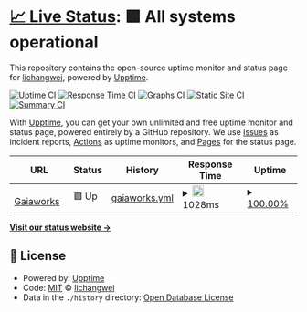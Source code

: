 # [📈 Live Status](https://lichangwei.github.io/upptime): <!--live status--> **🟩 All systems operational**

This repository contains the open-source uptime monitor and status page for [lichangwei](https://lichangwei.github.io/), powered by [Upptime](https://github.com/upptime/upptime).

[![Uptime CI](https://github.com/lichangwei/upptime/workflows/Uptime%20CI/badge.svg)](https://github.com/lichangwei/upptime/actions?query=workflow%3A%22Uptime+CI%22)
[![Response Time CI](https://github.com/lichangwei/upptime/workflows/Response%20Time%20CI/badge.svg)](https://github.com/lichangwei/upptime/actions?query=workflow%3A%22Response+Time+CI%22)
[![Graphs CI](https://github.com/lichangwei/upptime/workflows/Graphs%20CI/badge.svg)](https://github.com/lichangwei/upptime/actions?query=workflow%3A%22Graphs+CI%22)
[![Static Site CI](https://github.com/lichangwei/upptime/workflows/Static%20Site%20CI/badge.svg)](https://github.com/lichangwei/upptime/actions?query=workflow%3A%22Static+Site+CI%22)
[![Summary CI](https://github.com/lichangwei/upptime/workflows/Summary%20CI/badge.svg)](https://github.com/lichangwei/upptime/actions?query=workflow%3A%22Summary+CI%22)

With [Upptime](https://upptime.js.org), you can get your own unlimited and free uptime monitor and status page, powered entirely by a GitHub repository. We use [Issues](https://github.com/lichangwei/upptime/issues) as incident reports, [Actions](https://github.com/lichangwei/upptime/actions) as uptime monitors, and [Pages](https://lichangwei.github.io/upptime) for the status page.

<!--start: status pages-->
<!-- This summary is generated by Upptime (https://github.com/upptime/upptime) -->
<!-- Do not edit this manually, your changes will be overwritten -->
<!-- prettier-ignore -->
| URL | Status | History | Response Time | Uptime |
| --- | ------ | ------- | ------------- | ------ |
| <img alt="" src="https://icons.duckduckgo.com/ip3/www.gaiaworks.cn.ico" height="13"> [Gaiaworks](https://www.gaiaworks.cn) | 🟩 Up | [gaiaworks.yml](https://github.com/lichangwei/uptime/commits/HEAD/history/gaiaworks.yml) | <details><summary><img alt="Response time graph" src="./graphs/gaiaworks/response-time-week.png" height="20"> 1028ms</summary><br><a href="https://lichangwei.github.io/upptime/history/gaiaworks"><img alt="Response time 1046" src="https://img.shields.io/endpoint?url=https%3A%2F%2Fraw.githubusercontent.com%2Flichangwei%2Fuptime%2FHEAD%2Fapi%2Fgaiaworks%2Fresponse-time.json"></a><br><a href="https://lichangwei.github.io/upptime/history/gaiaworks"><img alt="24-hour response time 955" src="https://img.shields.io/endpoint?url=https%3A%2F%2Fraw.githubusercontent.com%2Flichangwei%2Fuptime%2FHEAD%2Fapi%2Fgaiaworks%2Fresponse-time-day.json"></a><br><a href="https://lichangwei.github.io/upptime/history/gaiaworks"><img alt="7-day response time 1028" src="https://img.shields.io/endpoint?url=https%3A%2F%2Fraw.githubusercontent.com%2Flichangwei%2Fuptime%2FHEAD%2Fapi%2Fgaiaworks%2Fresponse-time-week.json"></a><br><a href="https://lichangwei.github.io/upptime/history/gaiaworks"><img alt="30-day response time 1111" src="https://img.shields.io/endpoint?url=https%3A%2F%2Fraw.githubusercontent.com%2Flichangwei%2Fuptime%2FHEAD%2Fapi%2Fgaiaworks%2Fresponse-time-month.json"></a><br><a href="https://lichangwei.github.io/upptime/history/gaiaworks"><img alt="1-year response time 1046" src="https://img.shields.io/endpoint?url=https%3A%2F%2Fraw.githubusercontent.com%2Flichangwei%2Fuptime%2FHEAD%2Fapi%2Fgaiaworks%2Fresponse-time-year.json"></a></details> | <details><summary><a href="https://lichangwei.github.io/upptime/history/gaiaworks">100.00%</a></summary><a href="https://lichangwei.github.io/upptime/history/gaiaworks"><img alt="All-time uptime 99.99%" src="https://img.shields.io/endpoint?url=https%3A%2F%2Fraw.githubusercontent.com%2Flichangwei%2Fuptime%2FHEAD%2Fapi%2Fgaiaworks%2Fuptime.json"></a><br><a href="https://lichangwei.github.io/upptime/history/gaiaworks"><img alt="24-hour uptime 100.00%" src="https://img.shields.io/endpoint?url=https%3A%2F%2Fraw.githubusercontent.com%2Flichangwei%2Fuptime%2FHEAD%2Fapi%2Fgaiaworks%2Fuptime-day.json"></a><br><a href="https://lichangwei.github.io/upptime/history/gaiaworks"><img alt="7-day uptime 100.00%" src="https://img.shields.io/endpoint?url=https%3A%2F%2Fraw.githubusercontent.com%2Flichangwei%2Fuptime%2FHEAD%2Fapi%2Fgaiaworks%2Fuptime-week.json"></a><br><a href="https://lichangwei.github.io/upptime/history/gaiaworks"><img alt="30-day uptime 100.00%" src="https://img.shields.io/endpoint?url=https%3A%2F%2Fraw.githubusercontent.com%2Flichangwei%2Fuptime%2FHEAD%2Fapi%2Fgaiaworks%2Fuptime-month.json"></a><br><a href="https://lichangwei.github.io/upptime/history/gaiaworks"><img alt="1-year uptime 99.99%" src="https://img.shields.io/endpoint?url=https%3A%2F%2Fraw.githubusercontent.com%2Flichangwei%2Fuptime%2FHEAD%2Fapi%2Fgaiaworks%2Fuptime-year.json"></a></details>

<!--end: status pages-->

[**Visit our status website →**](https://lichangwei.github.io/upptime)

## 📄 License

- Powered by: [Upptime](https://github.com/upptime/upptime)
- Code: [MIT](./LICENSE) © [lichangwei](https://lichangwei.github.io/)
- Data in the `./history` directory: [Open Database License](https://opendatacommons.org/licenses/odbl/1-0/)
